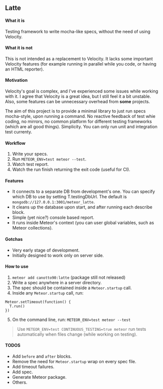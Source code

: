 ## Latte

#### What it is

Testing framework to write mocha-like specs, without the need of using Velocity.

#### What it is not

This is not intended as a replacement to Velocity. It lacks some important Velocity features (for example running in parallel while you code, or having an HTML reporter).

#### Motivation

Velocity's goal is complex, and I've experienced some issues while working with it. I agree that Velocity is a great idea, but I still feel it a bit unstable. Also, some features can be unnecessary overhead from **some** projects.

The aim of this project is to provide a minimal library to just run specs mocha-style, upon running a command. No reactive feedback of test whie coding, no mirrors, no common platform for different testing frameworks (which are all good things). Simplicity. You can only run unit and integration test currenty.

#### Workflow

1. Write your specs.
2. Run `METEOR_ENV=test meteor --test`.
3. Watch test report.
4. Watch the run finish returning the exit code (useful for CI).

#### Features

- It connects to a separate DB from development's one. You can specify which DB to use by setting T.testingDbUrl. The default is `mongodb://127.0.0.1:3001/meteor_latte`.
- It cleans up the database upon start, and after running each describe block.
- Simple (yet nice?) console based report.
- It runs inside Meteor's context (you can user global variables, such as Meteor collections).

#### Gotchas

- Very early stage of development.
- Initially designed to work only on server side.

#### How to use

1. `meteor add canotto90:latte` (package still not released)
2. Write a spec anywhere in a server directory.
3. The spec should be contained inside a `Meteor.startup` call.
4. Inside any `Meteor.startup` call, run:
```
Meteor.setTimeout(function() {
  T.run()
})
```
5. On the command line, run: `METEOR_ENV=test meteor --test`
> Use `METEOR_ENV=test CONTINUOUS_TESTING=true meteor` run tests automatically when files change (while working on testing).

#### TODOS

- Add `before` and `after` blocks.
- Remove the need for `Meteor.startup` wrap on every spec file.
- Add timeout failures.
- Add spec.
- Generate Meteor package.
- Others.

